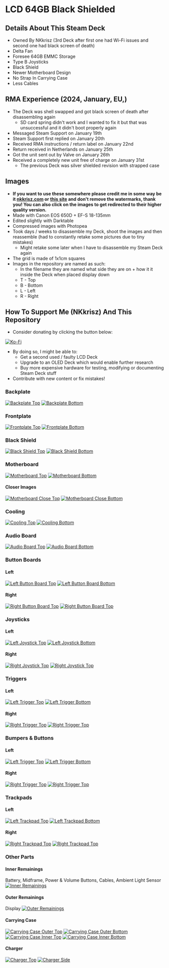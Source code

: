 # LCD 64GB Black Shielded

## Details About This Steam Deck
- Owned By NKkrisz (3rd Deck after first one had Wi-Fi issues and second one had black screen of death)
- Delta Fan
- Foresee 64GB EMMC Storage
- Type B Joysticks
- Black Shield
- Newer Motherboard Design
- No Strap In Carrying Case
- Less Cables

## RMA Experience (2024, January, EU,)
- The Deck was shell swapped and got black screen of death after disassembling again
    - SD card spring didn't work and I wanted to fix it but that was unsuccessful and it didn't boot properly again
- Messaged Steam Support on January 19th
- Steam Support first replied on January 20th
- Received RMA instructions / return label on January 22nd
- Return received in Netherlands on January 25th
- Got the unit sent out by Valve on January 26th
- Received a completely new unit free of charge on January 31st
    - The previous Deck was silver shielded revision with strapped case

## Images
- **If you want to use these somewhere please credit me in some way be it [nkkrisz.com](https://nkkrisz.com) or [this site](https://hardware.steamdeck.guide) and don't remove the watermarks, thank you! You can also click on the images to get redirected to their higher quality version.**
- Made with Canon EOS 650D + EF-S 18-135mm
- Edited slightly with Darktable
- Compressed images with Photopea
- Took days / weeks to disassemble my Deck, shoot the images and then reassemble (had to constantly retake some pictures due to tiny mistakes)
    - Might retake some later when I have to disassemble my Steam Deck again
- The grid is made of 1x1cm squares
- Images in the repository are named as such:
    - In the filename they are named what side they are on + how it it inside the Deck when placed display down
    - T - Top
    - B - Bottom
    - L - Left
    - R - Right

## How To Support Me (NKkrisz) And This Repository
- Consider donating by clicking the button below:

[![Ko-Fi](https://ko-fi.com/img/githubbutton_sm.svg)](https://ko-fi.com/nkkrisz)

- By doing so, I might be able to:
    - Get a second used / faulty LCD Deck
    - Upgrade to an OLED Deck which would enable further research
    - Buy more expensive hardware for testing, modifying or documenting Steam Deck stuff
- Contribute with new content or fix mistakes!

### Backplate
[![Backplate Top](../../Images/LCD/Black_Shielded_64GB_2024_January/Compressed/Compressed_NKkrisz_Backplate_T.jpg)](../../Images/LCD/Black_Shielded_64GB_2024_January/NKkrisz_Backplate_T.png)
[![Backplate Bottom](../../Images/LCD/Black_Shielded_64GB_2024_January/Compressed/Compressed_NKkrisz_Backplate_B.jpg)](../../Images/LCD/Black_Shielded_64GB_2024_January/NKkrisz_Backplate_B.png)

### Frontplate
[![Frontplate Top](../../Images/LCD/Black_Shielded_64GB_2024_January/Compressed/Compressed_NKkrisz_Frontplate_T.jpg)](../../Images/LCD/Black_Shielded_64GB_2024_January/NKkrisz_Frontplate_T.png)
[![Frontplate Bottom](../../Images/LCD/Black_Shielded_64GB_2024_January/Compressed/Compressed_NKkrisz_Frontplate_B.jpg)](../../Images/LCD/Black_Shielded_64GB_2024_January/NKkrisz_Frontplate_B.png)

### Black Shield
[![Black Shield Top](../../Images/LCD/Black_Shielded_64GB_2024_January/Compressed/Compressed_NKkrisz_Black_Shield_T.jpg)](../../Images/LCD/Black_Shielded_64GB_2024_January/NKkrisz_Black_Shield_T.png)
[![Black Shield Bottom](../../Images/LCD/Black_Shielded_64GB_2024_January/Compressed/Compressed_NKkrisz_Black_Shield_B.jpg)](../../Images/LCD/Black_Shielded_64GB_2024_January/NKkrisz_Black_Shield_B.png)

### Motherboard
[![Motherboard Top](../../Images/LCD/Black_Shielded_64GB_2024_January/Compressed/Compressed_NKkrisz_Motherboard_T.jpg)](../../Images/LCD/Black_Shielded_64GB_2024_January/NKkrisz_Motherboard_T.png)
[![Motherboard Bottom](../../Images/LCD/Black_Shielded_64GB_2024_January/Compressed/Compressed_NKkrisz_Motherboard_B.jpg)](../../Images/LCD/Black_Shielded_64GB_2024_January/NKkrisz_Motherboard_B.png)

#### Closer Images
[![Motherboard Close Top](../../Images/LCD/Black_Shielded_64GB_2024_January/Compressed/Compressed_NKkrisz_Motherboard_Close_T.jpg)](../../Images/LCD/Black_Shielded_64GB_2024_January/NKkrisz_Motherboard_Close_T.png)
[![Motherboard Close Bottom](../../Images/LCD/Black_Shielded_64GB_2024_January/Compressed/Compressed_NKkrisz_Motherboard_Close_B.jpg)](../../Images/LCD/Black_Shielded_64GB_2024_January/NKkrisz_Motherboard_Close_B.png)

### Cooling
[![Cooling Top](../../Images/LCD/Black_Shielded_64GB_2024_January/Compressed/Compressed_NKkrisz_Cooling_T.jpg)](../../Images/LCD/Black_Shielded_64GB_2024_January/NKkrisz_Cooling_T.png)
[![Cooling Bottom](../../Images/LCD/Black_Shielded_64GB_2024_January/Compressed/Compressed_NKkrisz_Cooling_B.jpg)](../../Images/LCD/Black_Shielded_64GB_2024_January/NKkrisz_Cooling_B.png)

### Audio Board
[![Audio Board Top](../../Images/LCD/Black_Shielded_64GB_2024_January/Compressed/Compressed_NKkrisz_Audio_Board_T.jpg)](../../Images/LCD/Black_Shielded_64GB_2024_January/NKkrisz_Audio_Board_T.png)
[![Audio Board Bottom](../../Images/LCD/Black_Shielded_64GB_2024_January/Compressed/Compressed_NKkrisz_Audio_Board_B.jpg)](../../Images/LCD/Black_Shielded_64GB_2024_January/NKkrisz_Audio_Board_B.png)

### Button Boards

#### Left
[![Left Button Board Top](../../Images/LCD/Black_Shielded_64GB_2024_January/Compressed/Compressed_NKkrisz_L_Button_Board_T.jpg)](../../Images/LCD/Black_Shielded_64GB_2024_January/NKkrisz_L_Button_Board_T.png)
[![Left Button Board Bottom](../../Images/LCD/Black_Shielded_64GB_2024_January/Compressed/Compressed_NKkrisz_L_Button_Board_B.jpg)](../../Images/LCD/Black_Shielded_64GB_2024_January/NKkrisz_L_Button_Board_B.png)

#### Right
[![Right Button Board Top](../../Images/LCD/Black_Shielded_64GB_2024_January/Compressed/Compressed_NKkrisz_R_Button_Board_T.jpg)](../../Images/LCD/Black_Shielded_64GB_2024_January/NKkrisz_R_Button_Board_T.png)
[![Right Button Board Top](../../Images/LCD/Black_Shielded_64GB_2024_January/Compressed/Compressed_NKkrisz_R_Button_Board_B.jpg)](../../Images/LCD/Black_Shielded_64GB_2024_January/NKkrisz_R_Button_Board_B.png)

### Joysticks

#### Left
[![Left Joystick Top](../../Images/LCD/Black_Shielded_64GB_2024_January/Compressed/Compressed_NKkrisz_L_Joystick_T.jpg)](../../Images/LCD/Black_Shielded_64GB_2024_January/NKkrisz_L_Joystick_T.png)
[![Left Joystick Bottom](../../Images/LCD/Black_Shielded_64GB_2024_January/Compressed/Compressed_NKkrisz_L_Joystick_B.jpg)](../../Images/LCD/Black_Shielded_64GB_2024_January/NKkrisz_L_Joystick_B.png)

#### Right
[![Right Joystick Top](../../Images/LCD/Black_Shielded_64GB_2024_January/Compressed/Compressed_NKkrisz_R_Joystick_T.jpg)](../../Images/LCD/Black_Shielded_64GB_2024_January/NKkrisz_R_Joystick_T.png)
[![Right Joystick Top](../../Images/LCD/Black_Shielded_64GB_2024_January/Compressed/Compressed_NKkrisz_R_Joystick_B.jpg)](../../Images/LCD/Black_Shielded_64GB_2024_January/NKkrisz_R_Joystick_B.png)

### Triggers

#### Left
[![Left Trigger Top](../../Images/LCD/Black_Shielded_64GB_2024_January/Compressed/Compressed_NKkrisz_L_Trigger_T.jpg)](../../Images/LCD/Black_Shielded_64GB_2024_January/NKkrisz_L_Trigger_T.png)
[![Left Trigger Bottom](../../Images/LCD/Black_Shielded_64GB_2024_January/Compressed/Compressed_NKkrisz_L_Trigger_B.jpg)](../../Images/LCD/Black_Shielded_64GB_2024_January/NKkrisz_L_Trigger_B.png)

#### Right
[![Right Trigger Top](../../Images/LCD/Black_Shielded_64GB_2024_January/Compressed/Compressed_NKkrisz_R_Trigger_T.jpg)](../../Images/LCD/Black_Shielded_64GB_2024_January/NKkrisz_R_Trigger_T.png)
[![Right Trigger Top](../../Images/LCD/Black_Shielded_64GB_2024_January/Compressed/Compressed_NKkrisz_R_Trigger_B.jpg)](../../Images/LCD/Black_Shielded_64GB_2024_January/NKkrisz_R_Trigger_B.png)

### Bumpers & Buttons

#### Left
[![Left Trigger Top](../../Images/LCD/Black_Shielded_64GB_2024_January/Compressed/Compressed_NKkrisz_L_Buttons_Bumper_T.jpg)](../../Images/LCD/Black_Shielded_64GB_2024_January/NKkrisz_L_Buttons_Bumper_T.png)
[![Left Trigger Bottom](../../Images/LCD/Black_Shielded_64GB_2024_January/Compressed/Compressed_NKkrisz_L_Buttons_Bumper_B.jpg)](../../Images/LCD/Black_Shielded_64GB_2024_January/NKkrisz_L_Buttons_Bumper_B.png)

#### Right
[![Right Trigger Top](../../Images/LCD/Black_Shielded_64GB_2024_January/Compressed/Compressed_NKkrisz_R_Buttons_Bumper_T.jpg)](../../Images/LCD/Black_Shielded_64GB_2024_January/NKkrisz_R_Buttons_Bumper_T.png)
[![Right Trigger Top](../../Images/LCD/Black_Shielded_64GB_2024_January/Compressed/Compressed_NKkrisz_R_Buttons_Bumper_B.jpg)](../../Images/LCD/Black_Shielded_64GB_2024_January/NKkrisz_R_Buttons_Bumper_B.png)

### Trackpads

#### Left
[![Left Trackpad Top](../../Images/LCD/Black_Shielded_64GB_2024_January/Compressed/Compressed_NKkrisz_L_Trackpad_T.jpg)](../../Images/LCD/Black_Shielded_64GB_2024_January/NKkrisz_L_Trackpad_T.png)
[![Left Trackpad Bottom](../../Images/LCD/Black_Shielded_64GB_2024_January/Compressed/Compressed_NKkrisz_L_Trackpad_B.jpg)](../../Images/LCD/Black_Shielded_64GB_2024_January/NKkrisz_L_Trackpad_B.png)

#### Right
[![Right Trackpad Top](../../Images/LCD/Black_Shielded_64GB_2024_January/Compressed/Compressed_NKkrisz_R_Trackpad_T.jpg)](../../Images/LCD/Black_Shielded_64GB_2024_January/NKkrisz_R_Trackpad_T.png)
[![Right Trackpad Top](../../Images/LCD/Black_Shielded_64GB_2024_January/Compressed/Compressed_NKkrisz_R_Trackpad_B.jpg)](../../Images/LCD/Black_Shielded_64GB_2024_January/NKkrisz_R_Trackpad_B.png)

### Other Parts

#### Inner Remainings
Battery, Midframe, Power & Volume Buttons, Cables, Ambient Light Sensor
[![Inner Remainings](../../Images/LCD/Black_Shielded_64GB_2024_January/Compressed/Compressed_NKkrisz_Inner_Remaining_Parts.jpg)](../../Images/LCD/Black_Shielded_64GB_2024_January/NKkrisz_Inner_Remaining_Parts.png)

#### Outer Remainings
Display
[![Outer Remainings](../../Images/LCD/Black_Shielded_64GB_2024_January/Compressed/Compressed_NKkrisz_Outer_Remaining_Parts.jpg)](../../Images/LCD/Black_Shielded_64GB_2024_January/NKkrisz_Outer_Remaining_Parts.png)

#### Carrying Case
[![Carrying Case Outer Top](../../Images/LCD/Black_Shielded_64GB_2024_January/Compressed/Compressed_NKkrisz_Case_Outer_T.jpg)](../../Images/LCD/Black_Shielded_64GB_2024_January/NKkrisz_Case_Outer_T.png)
[![Carrying Case Outer Bottom](../../Images/LCD/Black_Shielded_64GB_2024_January/Compressed/Compressed_NKkrisz_Case_Outer_B.jpg)](../../Images/LCD/Black_Shielded_64GB_2024_January/NKkrisz_Case_Outer_B.png)
[![Carrying Case Inner Top](../../Images/LCD/Black_Shielded_64GB_2024_January/Compressed/Compressed_NKkrisz_Case_Inner_T.jpg)](../../Images/LCD/Black_Shielded_64GB_2024_January/NKkrisz_Case_Inner_T.png)
[![Carrying Case Inner Bottom](../../Images/LCD/Black_Shielded_64GB_2024_January/Compressed/Compressed_NKkrisz_Case_Inner_B.jpg)](../../Images/LCD/Black_Shielded_64GB_2024_January/NKkrisz_Case_Inner_B.png)

#### Charger
[![Charger Top](../../Images/LCD/Black_Shielded_64GB_2024_January/Compressed/Compressed_NKkrisz_Charger_Top.jpg)](../../Images/LCD/Black_Shielded_64GB_2024_January/NKkrisz_Charger_Top.png)
[![Charger Side](../../Images/LCD/Black_Shielded_64GB_2024_January/Compressed/Compressed_NKkrisz_Charger_Side.jpg)](../../Images/LCD/Black_Shielded_64GB_2024_January/NKkrisz_Charger_Side.png)